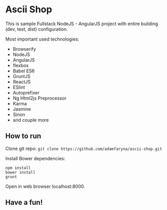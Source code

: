 # Ascii Shop
This is sample Fullstack NodeJS - AngularJS project with entire building (dev, test, dist) configuration.

Most important used technologies:
* Browserify
* NodeJS
* AngularJS
* flexbox
* Babel ES6
* GruntJS
* ReactJS
* ESlint
* Autoprefixer
* Ng Html2js Preprocessor
* Karma
* Jasmine
* Sinon
* and couple more

## How to run
Clone git repo:
```git clone https://github.com/adamfaryna/ascii-shop.git```

Install Bower dependencies:
```
npm install
bower install
grunt
```

Open in web browser localhost:8000.

## Have a fun!
